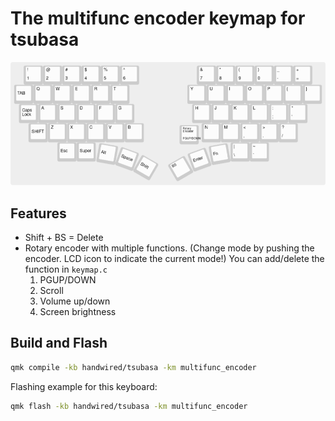 # The multifunc encoder keymap for tsubasa
![keymap](https://github.com/kuriatsu/TSUBASA/blob/main/image/tsubasa_multifunc_encoder_keymap.png)

## Features
* Shift + BS = Delete
* Rotary encoder with multiple functions. (Change mode by pushing the encoder. LCD icon to indicate the current mode!) You can add/delete the function in `keymap.c`
    1. PGUP/DOWN
    2. Scroll
    3. Volume up/down
    4. Screen brightness

## Build and Flash
```bash
qmk compile -kb handwired/tsubasa -km multifunc_encoder
```

Flashing example for this keyboard:

```bash
qmk flash -kb handwired/tsubasa -km multifunc_encoder
```
